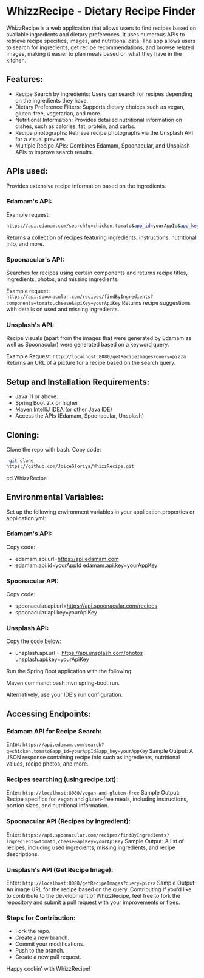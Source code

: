 # WhizzRecipe - Dietary Recipe Finder

WhizzRecipe is a web application that allows users to find recipes based on available ingredients and dietary preferences. It uses numerous APIs to retrieve recipe specifics, images, and nutritional data. The app allows users to search for ingredients, get recipe recommendations, and browse related images, making it easier to plan meals based on what they have in the kitchen.

## Features:
- Recipe Search by ingredients: Users can search for recipes depending on the ingredients they have.
- Dietary Preference Filters: Supports dietary choices such as vegan, gluten-free, vegetarian, and more.
- Nutritional Information: Provides detailed nutritional information on dishes, such as calories, fat, protein, and carbs.
- Recipe photographs: Retrieve recipe photographs via the Unsplash API for a visual preview.
- Multiple Recipe APIs: Combines Edamam, Spoonacular, and Unsplash APIs to improve search results.

## APIs used:

Provides extensive recipe information based on the ingredients.

### Edamam's API:

Example request:
```bash
https://api.edamam.com/search?q=chicken,tomato&app_id=yourAppId&app_key=yourAppKey
```
Returns a collection of recipes featuring ingredients, instructions,
nutritional info, and more.

### Spoonacular's API:

Searches for recipes using certain components and returns recipe titles,
ingredients, photos, and missing ingredients. 

Example request:
```https://api.spoonacular.com/recipes/findByIngredients?components=tomato,cheese&apiKey=yourApiKey```
Returns recipe suggestions with details on used and missing ingredients.

### Unsplash's API:

Recipe visuals (apart from the images that were generated by Edamam as
well as Spoonacular) were generated based on a keyword query.

Example Request:
```http://localhost:8080/getRecipeImages?query=pizza```
Returns an URL of a picture for a recipe based on the search query.

## Setup and Installation Requirements:

- Java 11 or above. 
- Spring Boot 2.x or higher
- Maven IntelliJ IDEA (or other Java IDE) 
- Access the APIs (Edamam, Spoonacular, Unsplash)

## Cloning:

Clone the repo with bash.
Copy code: 
```bash
 git clone
https://github.com/JoiceGloriya/WhizzRecipe.git
```
cd WhizzRecipe

## Environmental Variables:

Set up the following environment variables in
your application.properties or application.yml:

### Edamam\'s API:

Copy code: 
- edamam.api.url=https://api.edamam.com
- edamam.api.id=yourAppId edamam.api.key=yourAppKey

### Spoonacular API:

Copy code:
- spoonacular.api.url=https://api.spoonacular.com/recipes
- spoonacular.api.key=yourApiKey

### Unsplash API:

Copy the code below:
- unsplash.api.url = https://api.unsplash.com/photos unsplash.api.key=yourApiKey

Run the Spring Boot application with the following:

Maven command: 
bash
mvn spring-boot:run.

Alternatively, use your IDE\'s run configuration.

## Accessing Endpoints: 

### Edamam API for Recipe Search:

Enter: `https://api.edamam.com/search?q=chicken,tomato&app_id=yourAppId&app_key=yourAppKey`
Sample Output: A JSON response containing recipe info such as
ingredients, nutritional values, recipe photos, and more.

### Recipes searching (using recipe.txt):

Enter: `http://localhost:8080/vegan-and-gluten-free`
Sample Output:
Recipe specifics for vegan and gluten-free meals, including
instructions, portion sizes, and nutritional information.

### Spoonacular API (Recipes by Ingredient):

Enter: `https://api.spoonacular.com/recipes/findByIngredients?ingredients=tomato,cheese&apiKey=yourApiKey`
Sample Output: A list of recipes, including used ingredients, missing
ingredients, and recipe descriptions.

### Unsplash\'s API (Get Recipe Image):

Enter: `http://localhost:8080/getRecipeImages?query=pizza`
Sample Output:
An image URL for the recipe based on the query. Contributing If you\'d like to contribute to the development of WhizzRecipe, feel free to fork the repository and submit a pull request with your improvements or fixes.

### Steps for Contribution:
- Fork the repo.
- Create a new branch.
- Commit your modifications.
- Push to the branch.
- Create a new pull request.



Happy cookin' with WhizzRecipe!

